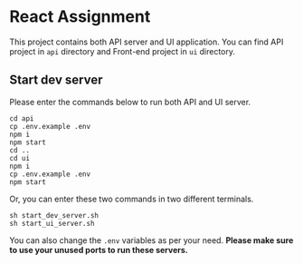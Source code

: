 # React Assignment

This project contains both API server and UI application. You can find API project in `api` directory and Front-end project in `ui` directory.


## Start dev server
Please enter the commands below to run both API and UI server.
```
cd api
cp .env.example .env
npm i
npm start
cd ..
cd ui
npm i
cp .env.example .env
npm start
```

Or, you can enter these two commands in two different terminals.

```
sh start_dev_server.sh
sh start_ui_server.sh
```
You can also change the `.env` variables as per your need. **Please make sure to use your unused ports to run these servers.**

